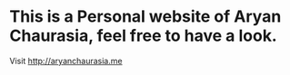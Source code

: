 # This is a Personal website of Aryan Chaurasia, feel free to have a look.

Visit http://aryanchaurasia.me

